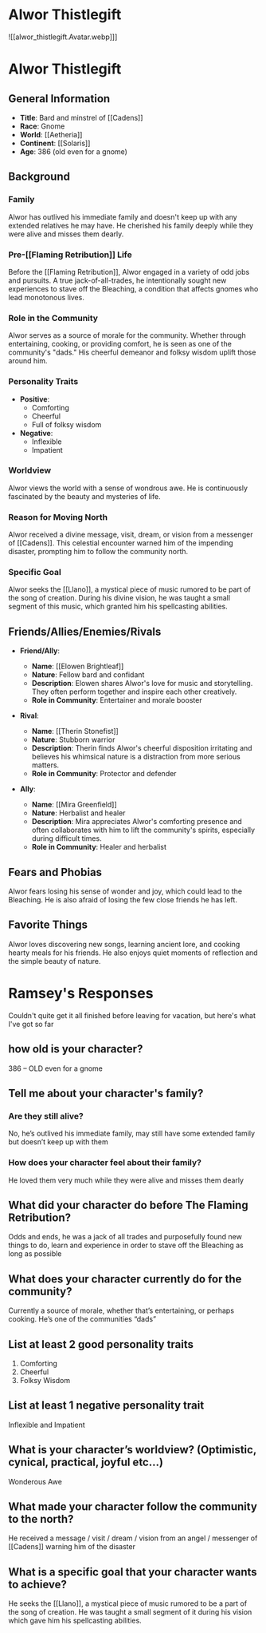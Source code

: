 # Alwor Thistlegift

![[alwor_thistlegift.Avatar.webp]]]

# Alwor Thistlegift

## General Information
- **Title**: Bard and minstrel of [[Cadens]]
- **Race**: Gnome
- **World**: [[Aetheria]]
- **Continent**: [[Solaris]]
- **Age**: 386 (old even for a gnome)

## Background

### Family
Alwor has outlived his immediate family and doesn't keep up with any extended relatives he may have. He cherished his family deeply while they were alive and misses them dearly.

### Pre-[[Flaming Retribution]] Life
Before the [[Flaming Retribution]], Alwor engaged in a variety of odd jobs and pursuits. A true jack-of-all-trades, he intentionally sought new experiences to stave off the Bleaching, a condition that affects gnomes who lead monotonous lives.

### Role in the Community
Alwor serves as a source of morale for the community. Whether through entertaining, cooking, or providing comfort, he is seen as one of the community's "dads." His cheerful demeanor and folksy wisdom uplift those around him.

### Personality Traits
- **Positive**:
  - Comforting
  - Cheerful
  - Full of folksy wisdom
- **Negative**:
  - Inflexible
  - Impatient

### Worldview
Alwor views the world with a sense of wondrous awe. He is continuously fascinated by the beauty and mysteries of life.

### Reason for Moving North
Alwor received a divine message, visit, dream, or vision from a messenger of [[Cadens]]. This celestial encounter warned him of the impending disaster, prompting him to follow the community north.

### Specific Goal
Alwor seeks the [[Llano]], a mystical piece of music rumored to be part of the song of creation. During his divine vision, he was taught a small segment of this music, which granted him his spellcasting abilities.

## Friends/Allies/Enemies/Rivals
- **Friend/Ally**:
  - **Name**: [[Elowen Brightleaf]]
  - **Nature**: Fellow bard and confidant
  - **Description**: Elowen shares Alwor's love for music and storytelling. They often perform together and inspire each other creatively.
  - **Role in Community**: Entertainer and morale booster

- **Rival**:
  - **Name**: [[Therin Stonefist]]
  - **Nature**: Stubborn warrior
  - **Description**: Therin finds Alwor's cheerful disposition irritating and believes his whimsical nature is a distraction from more serious matters.
  - **Role in Community**: Protector and defender

- **Ally**:
  - **Name**: [[Mira Greenfield]]
  - **Nature**: Herbalist and healer
  - **Description**: Mira appreciates Alwor's comforting presence and often collaborates with him to lift the community's spirits, especially during difficult times.
  - **Role in Community**: Healer and herbalist

## Fears and Phobias
Alwor fears losing his sense of wonder and joy, which could lead to the Bleaching. He is also afraid of losing the few close friends he has left.

## Favorite Things
Alwor loves discovering new songs, learning ancient lore, and cooking hearty meals for his friends. He also enjoys quiet moments of reflection and the simple beauty of nature.

# Ramsey's Responses
Couldn't quite get it all finished before leaving for vacation, but here's what I've got so far
## how old is your character? 
386 – OLD even for a gnome
## Tell me about your character's family?
### Are they still alive?
No, he’s outlived his immediate family, may still have some extended family but doesn’t keep up with them
### How does your character feel about their family?
He loved them very much while they were alive and misses them dearly
## What did your character do before The Flaming Retribution?
Odds and ends, he was a jack of all trades and purposefully found new things to do, learn and experience in order to stave off the Bleaching as long as possible
## What does your character currently do for the community?
Currently a source of morale, whether that’s entertaining, or perhaps cooking. He’s one of the communities “dads”
## List at least 2 good personality traits
1. Comforting
2. Cheerful
3. Folksy Wisdom
## List at least 1 negative personality trait
Inflexible and Impatient
## What is your character’s worldview? (Optimistic, cynical, practical, joyful etc…) 
Wonderous Awe
## What made your character follow the community to the north?
He received a message / visit / dream / vision from an angel / messenger of [[Cadens]] warning him of the disaster
## What is a specific goal that your character wants to achieve?
He seeks the [[Llano]], a mystical piece of music rumored to be a part of the song of creation. He was taught a small segment of it during his vision which gave him his spellcasting abilities.